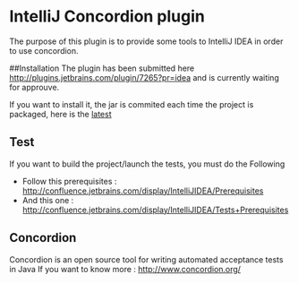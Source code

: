 # IntelliJ Concordion plugin

The purpose of this plugin is to provide some tools to IntelliJ IDEA in order to use concordion.

##Installation
The plugin has been submitted here http://plugins.jetbrains.com/plugin/7265?pr=idea and is currently waiting for approuve.

If you want to install it, the jar is commited each time the project is packaged, here is the <a href="https://github.com/MichaelBitard/intelliJ-concordion-plugin/raw/master/latest.jar">latest</a>

## Test
If you want to build the project/launch the tests, you must do the Following
* Follow this prerequisites : http://confluence.jetbrains.com/display/IntelliJIDEA/Prerequisites
* And this one : http://confluence.jetbrains.com/display/IntelliJIDEA/Tests+Prerequisites

## Concordion
Concordion is an open source tool for writing automated acceptance tests in Java
If you want to know more : http://www.concordion.org/
